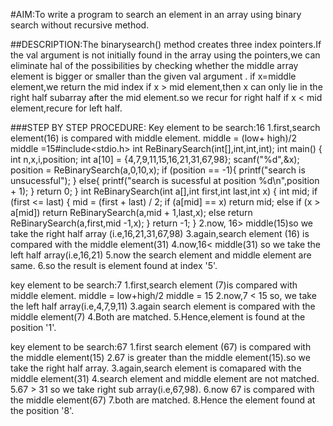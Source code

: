 #AIM:To write a program to search an element in an array using binary search without recursive method.

##DESCRIPTION:The binarysearch() method creates three index pointers.If the val argument is not initially found in the array using the pointers,we can eliminate hal of the possibilities by checking whether the middle array element is bigger or smaller than the given val argument .
if x=middle element,we return the mid index
if x > mid element,then x can only lie in the right half subarray after the mid element.so we recur for right half
if x < mid element,recure for left half.

###STEP BY STEP PROCEDURE:
Key element to be search:16
1.first,search element(16) is compared with middle element.
  middle = (low+ high)/2
  middle =15#include<stdio.h>
int ReBinarySearch(int[],int,int,int);
int main()
{
	int n,x,i,position;
	int a[10] = {4,7,9,11,15,16,21,31,67,98};
	scanf("%d",&x);
	position = ReBinarySearch(a,0,10,x);
	if (position == -1){
		printf("search is unsucessful");
	}
	else{
		printf("search is sucessful at position %d\n",position + 1);
	}
	return 0;
}
int ReBinarySearch(int a[],int first,int last,int x)
{
	int mid;
	if (first <= last)
	{
		mid = (first + last) / 2;
		if (a[mid] == x)
	        return mid;
	    else if (x > a[mid])
             return ReBinarySearch(a,mid + 1,last,x);
		else
		     return ReBinarySearch(a,first,mid -1,x);
	}
	return -1;
}
2.now, 16> middle(15)so we take the right half array (i.e,16,21,31,67,98)
3.again,search element (16) is compared with the middle element(31)
4.now,16< middle(31) so we take the left half array(i.e,16,21)
5.now the search element and middle element are same.
6.so the result is element found at index '5'.

key element to be search:7
1.first,search element (7)is compared with middle element.
 middle = low+high/2
 middle = 15
2.now,7 < 15 so, we take the left half array(i.e,4,7,9,11)
3.again search element is compared with the middle element(7)
4.Both are matched.
5.Hence,element is found at the position '1'.

key element to be search:67
1.first search element (67) is compared with the middle element(15)
2.67 is greater than the middle element(15).so we take the right half array.
3.again,search element is comapared with the middle element(31)
4.search element and middle element are not matched.
5.67 > 31 so we take right sub array(i.e,67,98).
6.now 67 is compared with the middle element(67)
7.both are matched.
8.Hence the element found at the position '8'.

